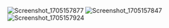 
![Screenshot_1705157877](https://github.com/AmilaThushara/twitter-Ui/assets/80099554/3dfcd933-f0a7-48e5-92ee-8c7dc5ba4c0a)
![Screenshot_1705157847](https://github.com/AmilaThushara/twitter-Ui/assets/80099554/43d84d78-7f32-4b81-bb00-26e2f3fc75c5)
![Screenshot_1705157924](https://github.com/AmilaThushara/twitter-Ui/assets/80099554/b6023ca6-169e-45fd-9f5d-9672c2eb3838)
